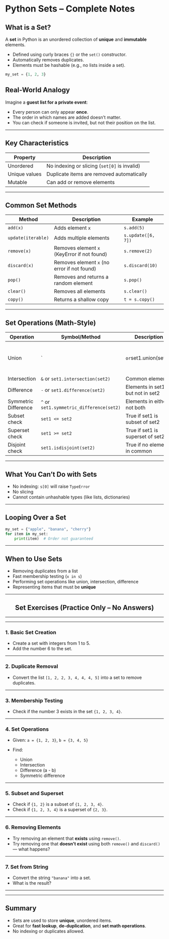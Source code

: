 

# Python Sets – Complete Notes

##  What is a Set?

A **set** in Python is an unordered collection of **unique** and **immutable** elements.

- Defined using curly braces `{}` or the `set()` constructor.
- Automatically removes duplicates.
- Elements must be hashable (e.g., no lists inside a set).

```python
my_set = {1, 2, 3}
````

##  Real-World Analogy

Imagine a **guest list for a private event**:

* Every person can only appear **once**.
* The order in which names are added doesn’t matter.
* You can check if someone is invited, but not their position on the list.

---

##  Key Characteristics

| Property      | Description                                  |
| ------------- | -------------------------------------------- |
| Unordered     | No indexing or slicing (`set[0]` is invalid) |
| Unique values | Duplicate items are removed automatically    |
| Mutable       | Can add or remove elements                   |


---

##  Common Set Methods

| Method             | Description                                 | Example            |
| ------------------ | ------------------------------------------- | ------------------ |
| `add(x)`           | Adds element `x`                            | `s.add(5)`         |
| `update(iterable)` | Adds multiple elements                      | `s.update([6, 7])` |
| `remove(x)`        | Removes element `x` (KeyError if not found) | `s.remove(2)`      |
| `discard(x)`       | Removes element `x` (no error if not found) | `s.discard(10)`    |
| `pop()`            | Removes and returns a random element        | `s.pop()`          |
| `clear()`          | Removes all elements                        | `s.clear()`        |
| `copy()`           | Returns a shallow copy                      | `t = s.copy()`     |

---

##  Set Operations (Math-Style)

| Operation            | Symbol/Method                            | Description                      |                             |
| -------------------- | ---------------------------------------- | -------------------------------- | --------------------------- |
| Union                | \`                                       | `or`set1.union(set2)\`           | All elements from both sets |
| Intersection         | `&` or `set1.intersection(set2)`         | Common elements                  |                             |
| Difference           | `-` or `set1.difference(set2)`           | Elements in set1 but not in set2 |                             |
| Symmetric Difference | `^` or `set1.symmetric_difference(set2)` | Elements in either, not both     |                             |
| Subset check         | `set1 <= set2`                           | True if set1 is subset of set2   |                             |
| Superset check       | `set1 >= set2`                           | True if set1 is superset of set2 |                             |
| Disjoint check       | `set1.isdisjoint(set2)`                  | True if no elements in common    |                             |

---

##  What You Can’t Do with Sets

* No indexing: `s[0]` will raise `TypeError`
* No slicing
* Cannot contain unhashable types (like lists, dictionaries)

---

##  Looping Over a Set

```python
my_set = {"apple", "banana", "cherry"}
for item in my_set:
    print(item)  # Order not guaranteed
```

---

##  When to Use Sets

* Removing duplicates from a list
* Fast membership testing (`x in s`)
* Performing set operations like union, intersection, difference
* Representing items that must be **unique**

---

##  <center>Set Exercises (Practice Only – No Answers)</center>
---
---

### 1. Basic Set Creation

* Create a set with integers from 1 to 5.
* Add the number 6 to the set.

---

### 2. Duplicate Removal

* Convert the list `[1, 2, 2, 3, 4, 4, 4, 5]` into a set to remove duplicates.

---

### 3. Membership Testing

* Check if the number 3 exists in the set `{1, 2, 3, 4}`.

---

### 4. Set Operations

* Given: `a = {1, 2, 3}`, `b = {3, 4, 5}`
* Find:

  * Union
  * Intersection
  * Difference (a - b)
  * Symmetric difference

---

### 5. Subset and Superset

* Check if `{1, 2}` is a subset of `{1, 2, 3, 4}`.
* Check if `{1, 2, 3, 4}` is a superset of `{2, 3}`.

---

### 6. Removing Elements

* Try removing an element that **exists** using `remove()`.
* Try removing one that **doesn’t exist** using both `remove()` and `discard()` — what happens?

---

### 7. Set from String

* Convert the string `"banana"` into a set.
* What is the result?

---

---

##  Summary

* Sets are used to store **unique**, unordered items.
* Great for **fast lookup**, **de-duplication**, and **set math operations**.
* No indexing or duplicates allowed.
